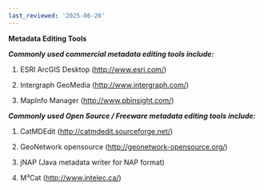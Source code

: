 ```yaml
---
last_reviewed: '2025-06-26'
---
```


**Metadata Editing Tools**

***Commonly used commercial metadata editing tools include:***

1.  ESRI ArcGIS Desktop (<u>http://www.esri.com/</u>)

2.  Intergraph GeoMedia (<u>http://www.intergraph.com/</u>)

3.  MapInfo Manager (<u>http://www.pbinsight.com/</u>)

***Commonly used Open Source / Freeware metadata editing tools include:***

1.  CatMDEdit (<u>http://catmdedit.sourceforge.net/</u>)

2.  GeoNetwork opensource (<u>http://geonetwork-opensource.org/</u>)

3.  jNAP (Java metadata writer for NAP format)

4.  M³Cat (<u>http://www.intelec.ca/</u>)